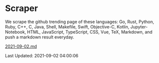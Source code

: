 # Scraper

We scrape the github trending page of these languages: Go, Rust, Python, Ruby, C++, C, Java, Shell, Makefile, Swift, Objective-C, Kotlin, Jupyter-Notebook, HTML, JavaScript, TypeScript, CSS, Vue, TeX, Markdown, and push a markdown result everyday.

[2021-09-02.md](https://github.com/yangwenmai/github-trending-backup/blob/master/2021-09-02.md)

Last Updated: 2021-09-02 04:00:06